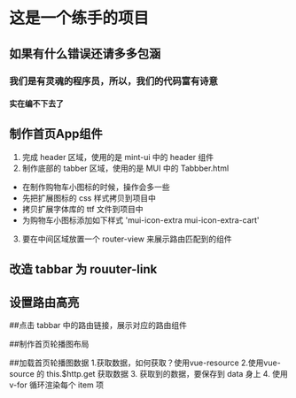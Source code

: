 # 这是一个练手的项目

## 如果有什么错误还请多多包涵

### 我们是有灵魂的程序员，所以，我们的代码富有诗意

#### 实在编不下去了

## 制作首页App组件
1. 完成 header 区域，使用的是 mint-ui 中的 header 组件
2. 制作底部的 tabber 区域，使用的是 MUI 中的 Tabbber.html
 + 在制作购物车小图标的时候，操作会多一些
 + 先把扩展图标的 css 样式拷贝到项目中
 + 拷贝扩展字体库的 ttf 文件到项目中
 + 为购物车小图标添加如下样式 'mui-icon-extra mui-icon-extra-cart'
3. 要在中间区域放置一个 router-view 来展示路由匹配到的组件

## 改造 tabbar 为 rouuter-link

## 设置路由高亮

##点击 tabbar 中的路由链接，展示对应的路由组件

##制作首页轮播图布局

##加载首页轮播图数据
1.获取数据，如何获取？使用vue-resource
2.使用vue-source 的 this.$http.get 获取数据
3. 获取到的数据，要保存到 data 身上
4. 使用 v-for 循环渲染每个 item 项